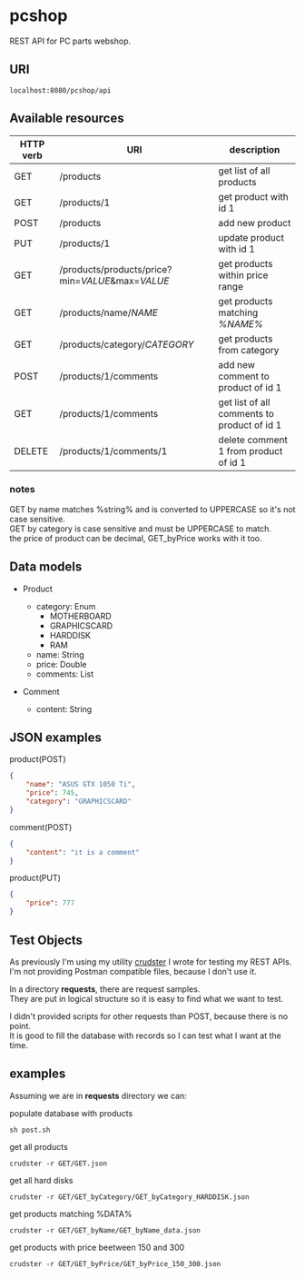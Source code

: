 # pcshop

REST API for PC parts webshop.
<br>

## URI
```
localhost:8080/pcshop/api
```

## Available resources

HTTP verb | URI | description
---- | ---- | ----
GET | /products | get list of all products
GET | /products/1 | get product with id 1
POST | /products | add new product
PUT | /products/1 | update product with id 1
GET | /products/products/price?min=_VALUE_&max=_VALUE_ | get products within price range
GET | /products/name/_NAME_ | get products matching _%NAME%_
GET | /products/category/_CATEGORY_ | get products from category
POST | /products/1/comments | add new comment to product of id 1
GET | /products/1/comments | get list of all comments to product of id 1
DELETE | /products/1/comments/1 | delete comment 1 from product of id 1

### notes

GET by name matches %string% and is converted to UPPERCASE so it's not case sensitive.  
GET by category is case sensitive and must be UPPERCASE to match.  
the price of product can be decimal, GET_byPrice works with it too.

## Data models

* Product
    + category: Enum
        - MOTHERBOARD
        - GRAPHICSCARD
        - HARDDISK
        - RAM
    + name: String
    + price: Double
    + comments: List<Comment>

* Comment
    + content: String

## JSON examples

product(POST)
```json
{
    "name": "ASUS GTX 1050 Ti",
    "price": 745,
    "category": "GRAPHICSCARD"
}
```

comment(POST)
```json
{
    "content": "it is a comment"
}
```

product(PUT)
```json
{
    "price": 777
}
```

## Test Objects

As previously I'm using my utility [crudster](https://github.com/sdnkr/crudster) I wrote for testing my REST APIs.  
I'm not providing Postman compatible files, because I don't use it.

In a directory **requests**, there are request samples.  
They are put in logical structure so it is easy to find what we want to test.

I didn't provided scripts for other requests than POST, because there is no point.  
It is good to fill the database with records so I can test what I want at the time.

## examples

Assuming we are in **requests** directory we can:

populate database with products
```
sh post.sh
```

get all products
```
crudster -r GET/GET.json
```

get all hard disks
```
crudster -r GET/GET_byCategory/GET_byCategory_HARDDISK.json
```

get products matching %DATA%
```
crudster -r GET/GET_byName/GET_byName_data.json
```

get products with price beetween 150 and 300
```
crudster -r GET/GET_byPrice/GET_byPrice_150_300.json
```
